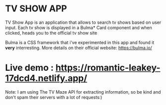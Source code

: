 # TV SHOW APP
TV Show App is an application that allows to search tv shows based on user input. Each tv show is displayed in a Bulma* Card component and when clicked, heads you to the official tv show site

Bulma is a CSS framework that i've experimented in this app and found it **very** interresting. More details on their official website: https://bulma.io/

# Live demo : https://romantic-leakey-17dcd4.netlify.app/
Note: I am using The TV Maze API for extracting information, so be kind and don't spam their servers with a lot of requests:)
